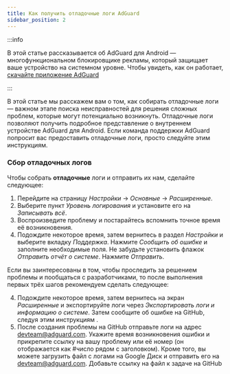 ```yaml
---
title: Как получить отладочные логи AdGuard
sidebar_position: 2
---
```


:::info

В этой статье рассказывается об AdGuard для Android — многофункциональном блокировщике рекламы, который защищает ваше устройство на системном уровне. Чтобы увидеть, как он работает, [скачайте приложение AdGuard](https://adguard.com/download.html?auto=true)

:::

В этой статье мы расскажем вам о том, как собирать отладочные логи — важном этапе поиска неисправностей для решения сложных проблем, которые могут потенциально возникнуть. Отладочные логи позволяют получить подробное представление о внутреннем устройстве AdGuard для Android. Если команда поддержки AdGuard попросит вас предоставить отладочные логи, просто следуйте этим инструкциям.

### Сбор отладочных логов

Чтобы собрать **отладочные** логи и отправить их нам, сделайте следующее:

1. Перейдите на страницу *Настройки* → *Основные* → *Расширенные*.
2. Выберите пункт *Уровень логирования* и установите его на *Записывать всё*.
3. Воспроизведите проблему и постарайтесь вспомнить точное время её возникновения.
4. Подождите некоторое время, затем вернитесь в раздел *Настройки* и выберите вкладку *Поддержка*. Нажмите *Сообщить об ошибке* и заполните необходимые поля. Не забудьте установить флажок *Отправить отчёт о системе*. Нажмите *Отправить*.

Если вы заинтересованы в том, чтобы проследить за решением проблемы и пообщаться с разработчиками, то после выполнения первых трёх шагов рекомендуем сделать следующее:

4. Подождите некоторое время, затем вернитесь на экран *Расширенные* и экспортируйте логи через *Экспортировать логи и информацию о системе*. Затем сообщите об ошибке на GitHub, следуя этим инструкциям [](/guides/report-bugs.md).
5. После создания проблемы на GitHub отправьте логи на адрес devteam@adguard.com. Укажите время возникновения ошибки и прикрепите ссылку на вашу проблему или её номер (он отображается как #число рядом с заголовком). Кроме того, вы можете загрузить файл с логами на Google Диск и отправить его на devteam@adguard.com. Добавьте ссылку на файл к задаче на GitHub


